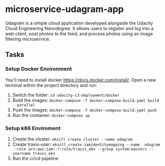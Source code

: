 # microservice-udagram-app
Udagram is a simple cloud application developed alongside the Udacity Cloud Engineering Nanodegree. It allows users to register and log into a web client, post photos to the feed, and process photos using an image filtering microservice.

## Tasks

### Setup Docker Environment
You'll need to install docker https://docs.docker.com/install/. Open a new terminal within the project directory and run:

1. Switch the folder: `cd udacity-c3-deployment/docker`
2. Build the images: `docker-compose -f docker-compose-build.yaml build --parallel`
3. Push the images: `docker-compose -f docker-compose-build.yaml push`
4. Run the container: `docker-compose up`

### Setup k86 Enviroment

1. Create the cluster: `eksctl create cluster --name udagram`
2. Create travis-user: `eksctl create iamidentitymapping --name  udagram --role arn:aws:iam::?:role/travis_eks --group system:masters --username travis_eks`
3. Run the ci/cd-pipeline
 
